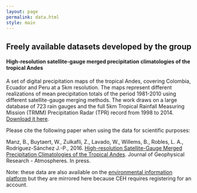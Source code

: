 ```yaml
---
layout: page
permalink: data.html
style: main
---
```


## Freely available datasets developed by the group

#### High-resolution satellite-gauge merged precipitation climatologies of the tropical Andes

A set of digital precipitation maps of the tropical Andes, covering Colombia, Ecuador and Peru at a 5km resolution. The maps represent different realizations of mean precipitation totals of the period 1981-2010 using different satellite-gauge merging methods. The work draws on a large database of 723 rain gauges and the full 5km Tropical Rainfall Measuring Mission (TRMM) Precipitation Radar (TPR) record from 1998 to 2014. [Download it here](http://paramo.cc.ic.ac.uk/data/Manz-JGR16.zip).

Please cite the following paper when using the data for scientific purposes:

Manz, B., Buytaert, W., Zulkafli, Z., Lavado, W., Willems, B., Robles, L. A., Rodríguez-Sánchez J.-P., 2016. [High-resolution Satellite-Gauge Merged Precipitation Climatologies of the Tropical Andes](http://dx.doi.org/10.1002/2015JD023788). Journal of Geophysical Research - Atmospheres. In press.

Note: these data are also available on the <a href="https://catalogue.ceh.ac.uk/documents/74a588cc-723c-4a35-ac0c-223f5b92ee36">environmental information platform</a> but they are mirrored here because CEH requires registering for an account.
